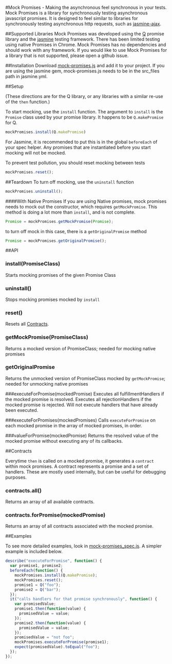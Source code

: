 #Mock Promises - Making the asynchronous feel synchronous in your tests.
Mock Promises is a library for synchronously testing asynchronous javascript promises.  It is designed to feel similar to libraries for synchronously testing asynchronous http requests, such as [jasmine-ajax].

##Supported Libraries
Mock Promises was developed using the [Q] promise library and the [jasmine] testing framework.  There has been limited testing using native Promises in Chrome.  Mock Promises has no dependencies and should work with any framework.  If you would like to use Mock Promises for a library that is not supported, please open a github issue.

##Installation
Download [mock-promises.js] and add it to your project.  If you are using the jasmine gem, mock-promises.js needs to be in the src_files path in jasmine.yml.

##Setup

(These directions are for the Q library, or any libraries with a similar re-use of the `then` function.)

To start mocking, use the `install` function.  The argument to `install` is the `Promise` class used by your promise library.  It happens to be `Q.makePromise` for Q.

```js
mockPromises.install(Q.makePromise)
```

For Jasmine, it is recommended to put this is in the global `beforeEach` of your spec helper.  Any promises that are instantiated before you start mocking will not be mocked.

To prevent test pollution, you should reset mocking between tests
```js
mockPromises.reset();
```

##Teardown
To turn off mocking, use the `uninstall` function

```js
mockPromises.uninstall();
```

####With Native Promises
If you are using Native promises, mock promises needs to mock out the constructor, which requires `getMockPromise`.  This method is doing a lot more than `install`, and is not complete.

```js
Promise = mockPromises.getMockPromise(Promise);
```

to turn off mock in this case, there is a `getOriginalPromise` method

```js
Promise = mockPromises.getOriginalPromise();
```

##API

### install(PromiseClass)
Starts mocking promises of the given Promise Class

### uninstall()
Stops mocking promises mocked by `install`

### reset()
Resets all [Contracts].

### getMockPromise(PromiseClass)
Returns a mocked version of PromiseClass; needed for mocking native promises

### getOriginalPromise
Returns the unmocked version of PromiseClass mocked by `getMockPromise`; needed for unmocking native promises

###executeForPromise(mockedPromise)
Executes all fulfillmentHandlers if the mocked promise is resolved. Executes all rejectionHandlers if the mocked promise is rejected. Will not execute handlers that have already been executed.

###executeForPromises(mockedPromises)
Calls `executeForPromise` on each mocked promise in the array of mocked promises, in order.

###valueForPromise(mockedPromise)
Returns the resolved value of the mocked promise without executing any of its callbacks.

##<a id="Contracts"></a>Contracts

Everytime `then` is called on a mocked promise, it generates a `contract` within mock promises.  A contract represents a promise and a set of handlers.  These are mostly used internally, but can be useful for debugging purposes.  

### contracts.all()
Returns an array of all available contracts.

### contracts.forPromise(mockedPromise)
Returns an array of all contracts associated with the mocked promise. 

##Examples

To see more detailed examples, look in [mock-promises_spec.js].  A simpler example is included below.

```js
describe("executeForPromise", function() {
  var promise1, promise2;
  beforeEach(function() {
    mockPromises.install(Q.makePromise);
    mockPromises.reset();
    promise1 = Q("foo");
    promise2 = Q("bar");
  });
  it("calls handlers for that promise synchronously", function() {
    var promisedValue;
    promise1.then(function(value) {
      promisedValue = value;
    });
    promise2.then(function(value) {
      promisedValue = value;
    });
    promisedValue = "not foo";
    mockPromises.executeForPromise(promise1);
    expect(promisedValue).toEqual("foo");
  });
});
```

[Contracts]:#Contracts
[jasmine]:https://github.com/pivotal/jasmine
[jasmine-ajax]:https://github.com/pivotal/jasmine-ajax
[mock-promises.js]:https://github.com/charleshansen/mock-promises/blob/master/lib/mock-promises.js
[mock-promises_spec.js]:https://github.com/charleshansen/mock-promises/blob/master/spec/javascripts/mock-promises_spec.js
[Q]:https://github.com/kriskowal/q
[RSVP]:https://github.com/tildeio/rsvp.js/

